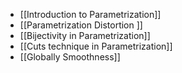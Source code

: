 - [[Introduction to Parametrization]]
- [[Parametrization Distortion ]]
- [[Bijectivity in Parametrization]]
- [[Cuts technique in Parametrization]]
- [[Globally Smoothness]]